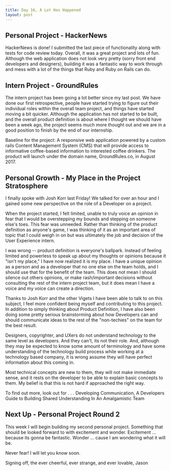 ```yaml
---
title: Day 16, A Lot Has Happened
layout: post
---
```


## Personal Project - HackerNews
HackerNews is done! I submitted the last piece of functionality along with tests
for code review today. Overall, it was a great project and lots of fun. Although
the web application does not look very pretty (sorry front end developers and
designers), building it was a fantastic way to work through and mess with a lot
of the things that Ruby and Ruby on Rails can do.

## Intern Project - GroundRules
The intern project has been going a lot better since my last post. We have done
our first retrospective, people have started trying to figure out their individual
roles within the overall team project, and things have started moving a bit quicker.
Although the application has not started to be built, and the overall product
definition is about where I thought we should have been a week ago, the project
seems much more thought out and we are in a good position to finish by the end
of our internship.

Baseline for the project: A responsive web application powered by a custom rails
                          Content Management System (CMS) that will provide access
                          to informative coffee-based information to interested
                          coffee drinkers. The product will launch under the
                          domain name, GroundRules.co, in August 2017.


## Personal Growth - My Place in the Project Stratosphere
I finally spoke with Josh Korr last Friday! We talked for over an hour and I
gained some new perspective on the role of a Developer on a project.

When the project started, I felt limited, unable to truly voice an opinion in
fear that I would be overstepping my bounds and stepping on someone else's toes.
This fear was unneeded. Rather than thinking of the product definition as anyone's
game, I was thinking of it as an important area of topic that I could weigh in on
but was ultimately the job and decision of the User Experience intern.

I was wrong -- product definition is everyone's ballpark. Instead of feeling limited
and powerless to speak up about my thoughts or opinions because it "isn't my place,"
I have now realized it is my place. I have a unique opinion as a person and as a
developer that no one else on the team holds, and I should use that for the benefit
of the team. This does not mean I should silence out others opinions, or make
rash/important decisions without consulting the rest of the intern project team,
but it does mean I have a voice and my voice can create a direction.

Thanks to Josh Korr and the other Vigets I have been able to talk to on this
subject, I feel more confident being myself and contributing to this project. In
addition to simply thinking about Product Definition, I have also been doing
some pretty serious brainstorming about how Developers can and should communicate
ideas to the rest of the "non-techies" on the team for the best result.

Designers, copyrighter, and UXers do not understand technology to the same level
as developers. And they can't, its not their role. And, although they may be
expected to know some amount of terminology and have some understanding of the
technology build process while working at a technology based company, it is wrong
assume they will have perfect information about this coming in.

Most technical concepts are new to them, they will not make immediate sense,
and it rests on the developer to be able to explain basic concepts to them. My
belief is that this is not hard if approached the right way.

To find out more, look out for . . .
Developing Communication, A Developers Guide to Building Shared Understanding
In An Amalgamistic Team

## Next Up - Personal Project Round 2
This week I will begin building my second personal project. Something that should
be looked forward to with excitement and wonder. Excitement ... because its gonna
be fantastic. Wonder ... cause I am wondering what it will be.

Never fear! I will let you know soon.

Signing off, the ever cheerful, ever strange, and ever lovable,
Jason
